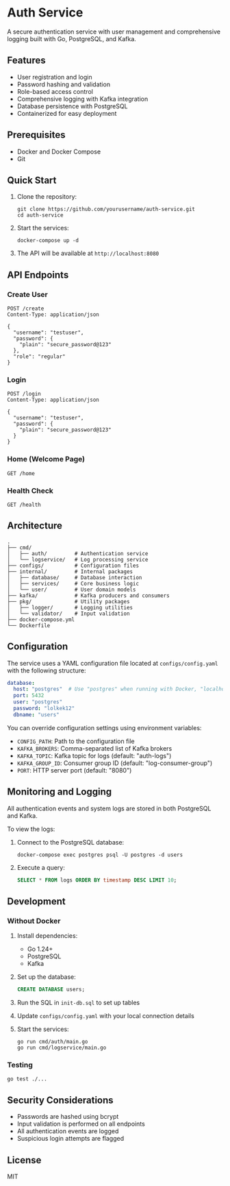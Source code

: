 # Auth Service

A secure authentication service with user management and comprehensive logging built with Go, PostgreSQL, and Kafka.

## Features

- User registration and login
- Password hashing and validation
- Role-based access control
- Comprehensive logging with Kafka integration
- Database persistence with PostgreSQL
- Containerized for easy deployment

## Prerequisites

- Docker and Docker Compose
- Git

## Quick Start

1. Clone the repository:
   ```
   git clone https://github.com/yourusername/auth-service.git
   cd auth-service
   ```

2. Start the services:
   ```
   docker-compose up -d
   ```

3. The API will be available at `http://localhost:8080`

## API Endpoints

### Create User
```
POST /create
Content-Type: application/json

{
  "username": "testuser",
  "password": {
    "plain": "secure_password@123"
  },
  "role": "regular"
}
```

### Login
```
POST /login
Content-Type: application/json

{
  "username": "testuser",
  "password": {
    "plain": "secure_password@123"
  }
}
```

### Home (Welcome Page)
```
GET /home
```

### Health Check
```
GET /health
```

## Architecture

```
.
├── cmd/
│   ├── auth/         # Authentication service
│   └── logservice/   # Log processing service
├── configs/          # Configuration files
├── internal/         # Internal packages
│   ├── database/     # Database interaction
│   ├── services/     # Core business logic
│   └── user/         # User domain models
├── kafka/            # Kafka producers and consumers
├── pkg/              # Utility packages
│   ├── logger/       # Logging utilities
│   └── validator/    # Input validation
├── docker-compose.yml
└── Dockerfile
```

## Configuration

The service uses a YAML configuration file located at `configs/config.yaml` with the following structure:

```yaml
database:
  host: "postgres"  # Use "postgres" when running with Docker, "localhost" for local development
  port: 5432
  user: "postgres"
  password: "lolkek12"
  dbname: "users"
```

You can override configuration settings using environment variables:

- `CONFIG_PATH`: Path to the configuration file
- `KAFKA_BROKERS`: Comma-separated list of Kafka brokers
- `KAFKA_TOPIC`: Kafka topic for logs (default: "auth-logs")
- `KAFKA_GROUP_ID`: Consumer group ID (default: "log-consumer-group")
- `PORT`: HTTP server port (default: "8080")

## Monitoring and Logging

All authentication events and system logs are stored in both PostgreSQL and Kafka.

To view the logs:

1. Connect to the PostgreSQL database:
   ```
   docker-compose exec postgres psql -U postgres -d users
   ```

2. Execute a query:
   ```sql
   SELECT * FROM logs ORDER BY timestamp DESC LIMIT 10;
   ```

## Development

### Without Docker

1. Install dependencies:
   - Go 1.24+
   - PostgreSQL
   - Kafka

2. Set up the database:
   ```sql
   CREATE DATABASE users;
   ```
   
3. Run the SQL in `init-db.sql` to set up tables

4. Update `configs/config.yaml` with your local connection details

5. Start the services:
   ```
   go run cmd/auth/main.go
   go run cmd/logservice/main.go
   ```

### Testing

```
go test ./...
```

## Security Considerations

- Passwords are hashed using bcrypt
- Input validation is performed on all endpoints
- All authentication events are logged
- Suspicious login attempts are flagged

## License

MIT
